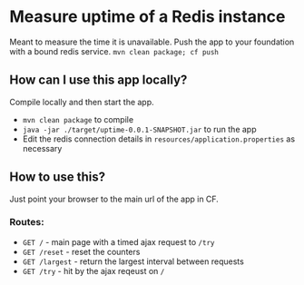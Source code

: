 # Measure uptime of a Redis instance

Meant to measure the time it is unavailable. Push the app to your foundation with a bound redis service.
`mvn clean package; cf push`

## How can I use this app locally?
Compile locally and then start the app.
* `mvn clean package` to compile
* `java -jar ./target/uptime-0.0.1-SNAPSHOT.jar` to run the app
* Edit the redis connection details in `resources/application.properties` as necessary

## How to use this?
Just point your browser to the main url of the app in CF. 

### Routes: 
* `GET /` - main page with a timed ajax request to `/try`
* `GET /reset`   - reset the counters
* `GET /largest` - return the largest interval between requests
* `GET /try` - hit by the ajax reqeust on `/`
